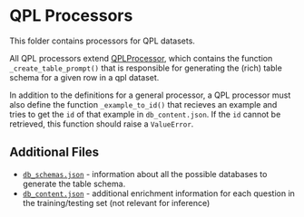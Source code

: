 # QPL Processors

This folder contains processors for QPL datasets.

All QPL processors extend [QPLProcessor](processors/qpl/base.py), which contains the function `_create_table_prompt()` that is responsible for generating the (rich) table schema for a given row in a qpl dataset.

In addition to the definitions for a general processor, a QPL processor must also define the function `_example_to_id()` that recieves an example and tries to get the `id` of that example in `db_content.json`. If the `id` cannot be retrieved, this function should raise a `ValueError`.

## Additional Files

* [`db_schemas.json`](processors/qpl/db_schemas.json) - information about all the possible databases to generate the table schema.
* [`db_content.json`](processors/qpl/db_content.json) - additional enrichment information for each question in the training/testing set (not relevant for inference)
